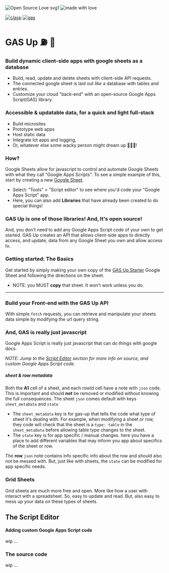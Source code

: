<!-- [![Tweet](https://img.shields.io/twitter/url/https/github.com/jonsn0w/hyde.svg?style=social)](https://twitter.com/BobMain49) -->
![Open Source Love svg1](https://badges.frapsoft.com/os/v1/open-source.svg?v=103)
![made with love](https://img.shields.io/badge/Made%20With-Love-orange.svg)

[![clasp](https://github.com/google/clasp/actions/workflows/ci.yaml/badge.svg)](https://developers.google.com/apps-script/guides/clasp)
[![gas](https://img.shields.io/badge/code%20style-google-blueviolet.svg)](https://developers.google.com/apps-script)




# GAS Up ⛽️ 🚀
### Build dynamic client-side **apps** with google sheets as a database
- Build, read, update and delete sheets with client-side API requests.
- The connected google sheet is laid out _like_ a database with tables and entries.
- Customize your cloud "back-end" with an open-source Google Apps Script(GAS) library.

### Accessible & updatable data, for a quick and light full-stack
- Build microsites
- Prototype web apps
- Host static data
- Integrate Iot apps and logging,
- Or, whatever else some wacky person might dream up 🤔😃🤯!

### How?
Google Sheets allow for javascript to control and automate Google Sheets with what they call "Google Apps Scripts". To see a simple example of this, start by creating a new [Google Sheet](sheet.google.com).
- Select: "Tools" > "Script editor" to see where you'd code your "Google Apps Script" app.
- Here, you can also add __Libraries__ that have already been created to do special things!

### **GAS Up** is one of those libraries! And, It's open source!
And, you don't need to add any Google Apps Script code of your own to get started. GAS Up creates an API that allows client-side apps to directly access, and update, data from any Google Sheet you own and allow access to.  

### Getting started: The Basics
Get started by simply making your own copy of the [GAS Up Starter](https://docs.google.com/spreadsheets/d/1uY1mA1tUGRR8kxuc9QdSL1u1ScNvhUvsidAd2yIEFz0/edit#gid=310584182) Google Sheet and following the directions on the sheet.
- NOTE: you MUST **copy** that sheet. It won't work unless you do.


----

### Build your Front-end with the GAS Up API
With simple `fetch` requests, you can retrieve and manipulate your sheets data simple by modifying the url query string.

### And, GAS is really just javascript
Google Apps Script is really just javascript that can do things with google docs.  

_NOTE: Jump to the [Script Editor](#the-script-editor) section for more info on source, and custom Google Apps Script code._

##### sheet & row metadata
Both the **A1** cell of a sheet, and each rowId cell have a note with `json` code. This is important and should **not** be removed or modified without knowing the full consequences. The sheet `json` comes default with keys `sheet_metaData` and `state`
- The `sheet_metadata` key is for gas-up that tells the code what type of sheet it's dealing with. For example, when modifying a sheet or row, they code will check that the sheet is a `type: table` in the `sheet_metaData` before allowing table type changes to the sheet.
- The `state` key is for app specific / manual changes. here you have a place to add different variables that may inform you app about specifics of the sheet or row.

The **row** `json` note contains info specific info about the row and should also not be messed with. But, just like with sheets, the `state` can be modified for app specific needs.

### Grid Sheets
Grid sheets are much more free and open. More like how a user with interact with a spreadsheet. So, easy to update and read. But, also easy to mess up your data on these types of sheets.  

## The Script Editor
#### Adding custom Google Apps Script code
wip ...

### The source code
wip ...
